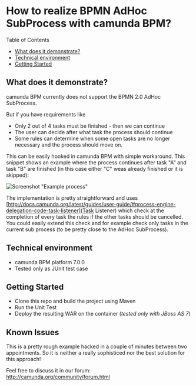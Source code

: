 # How to realize BPMN AdHoc SubProcess with camunda BPM?

Table of Contents

- [What does it demonstrate?](#what-does-it-demonstrate)
- [Technical environment](#technical-environment)
- [Getting Started](#getting-started)
	
	
## What does it demonstrate?

camunda BPM currently does not support the BPMN 2.0 AdHoc SubProcess. 

But if you have requirements like
- Only 2 out of 4 tasks must be finished - then we can continue
- The user can decide after what task the process should continue
- Some rules can determine when some open tasks are no longer necessary and the process should move on.

This can be easily hooked in camunda BPM with simple workaround. This snippet shows an example where the process continues after task "A" and task "B" are finished (in this case either "C" weas already finished or it is skipped):

![Screenshot "Example process"][1]

[1]: https://raw.github.com/camunda/camunda-consulting/master/snippet/bpmn-adhoc-task/src/main/resources/process.png

The implementation is pretty straightforward and uses [http://docs.camunda.org/latest/guides/user-guide/#process-engine-delegation-code-task-listener](Task Listener) which check at the completion of every task the rules if the other tasks should be cancelled. You could easily extend this check and for example check only tasks in the current sub process (to be pretty close to the AdHoc SubProcess).


## Technical environment
- camunda BPM platform 7.0.0
- Tested only as JUnit test case


## Getting Started

* Clone this repo and build the project using Maven
* Run the Unit Test
* Deploy the resulting WAR on the container (*tested only with JBoss AS 7*)

## Known Issues

This is a pretty rough example hacked in a couple of minutes between two appointments. So it is neither a really sophisticed nor the best solution for this approach! 

Feel free to discuss it in our forum: http://camunda.org/community/forum.html